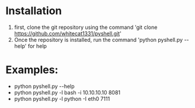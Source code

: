# Installation
1. first, clone the git repository using the command 'git clone https://github.com/whitecat1331/pyshell.git'
2. Once the repository is installed, run the command 'python pyshell.py --help' for help
# Examples:
- python pyshell.py --help
- python pyshell.py -l bash -i 10.10.10.10 8081
- python pyshell.py -l python -I eth0 7111
